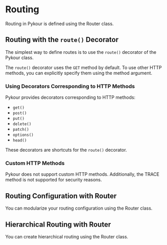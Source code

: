 # Routing

Routing in Pykour is defined using the Router class.

## Routing with the `route()` Decorator

The simplest way to define routes is to use the `route()` decorator of the Pykour class.

The `route()` decorator uses the `GET` method by default. To use other HTTP methods, 
you can explicitly specify them using the method argument.

### Using Decorators Corresponding to HTTP Methods

Pykour provides decorators corresponding to HTTP methods:

- `get()`
- `post()`
- `put()`
- `delete()`
- `patch()`
- `options()`
- `head()`

These decorators are shortcuts for the `route()` decorator.

### Custom HTTP Methods

Pykour does not support custom HTTP methods. Additionally, the TRACE method is not supported for security reasons.

## Routing Configuration with Router

You can modularize your routing configuration using the Router class.

## Hierarchical Routing with Router

You can create hierarchical routing using the Router class.
